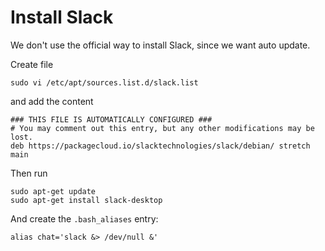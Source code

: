 # Install Slack

We don't use the official way to install Slack, since we want auto update.

Create file
```shell
sudo vi /etc/apt/sources.list.d/slack.list
```
and add the content
```
### THIS FILE IS AUTOMATICALLY CONFIGURED ###
# You may comment out this entry, but any other modifications may be lost.
deb https://packagecloud.io/slacktechnologies/slack/debian/ stretch main
```

Then run
```shell
sudo apt-get update
sudo apt-get install slack-desktop
```

And create the `.bash_aliases` entry:
```shell
alias chat='slack &> /dev/null &'
```

